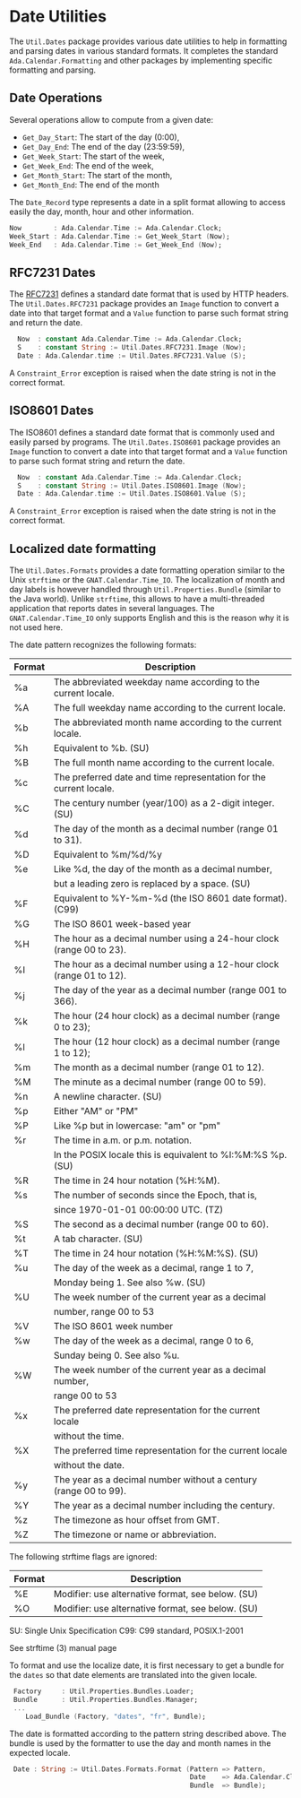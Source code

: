
# Date Utilities
The `Util.Dates` package provides various date utilities to help in formatting and parsing
dates in various standard formats.  It completes the standard `Ada.Calendar.Formatting` and
other packages by implementing specific formatting and parsing.

## Date Operations
Several operations allow to compute from a given date:

  * `Get_Day_Start`: The start of the day (0:00),
  * `Get_Day_End`: The end of the day (23:59:59),
  * `Get_Week_Start`: The start of the week,
  * `Get_Week_End`: The end of the week,
  * `Get_Month_Start`: The start of the month,
  * `Get_Month_End`: The end of the month

The `Date_Record` type represents a date in a split format allowing
to access easily the day, month, hour and other information.

```Ada
Now        : Ada.Calendar.Time := Ada.Calendar.Clock;
Week_Start : Ada.Calendar.Time := Get_Week_Start (Now);
Week_End   : Ada.Calendar.Time := Get_Week_End (Now);
```

## RFC7231 Dates
The [RFC7231](https://tools.ietf.org/html/rfc7231) defines a standard date format that is used by HTTP headers.
The `Util.Dates.RFC7231` package provides an `Image` function to convert a date into
that target format and a `Value` function to parse such format string and return the date.

```Ada
  Now  : constant Ada.Calendar.Time := Ada.Calendar.Clock;
  S    : constant String := Util.Dates.RFC7231.Image (Now);
  Date : Ada.Calendar.time := Util.Dates.RFC7231.Value (S);
```

A `Constraint_Error` exception is raised when the date string is not in the correct format.

## ISO8601 Dates
The ISO8601 defines a standard date format that is commonly used and easily parsed by programs.
The `Util.Dates.ISO8601` package provides an `Image` function to convert a date into that
target format and a `Value` function to parse such format string and return the date.

```Ada
  Now  : constant Ada.Calendar.Time := Ada.Calendar.Clock;
  S    : constant String := Util.Dates.ISO8601.Image (Now);
  Date : Ada.Calendar.time := Util.Dates.ISO8601.Value (S);
```

A `Constraint_Error` exception is raised when the date string is not in the correct format.

## Localized date formatting
The `Util.Dates.Formats` provides a date formatting operation similar to the
Unix `strftime` or the `GNAT.Calendar.Time_IO`.  The localization of month
and day labels is however handled through `Util.Properties.Bundle` (similar to
the Java world).  Unlike `strftime`, this allows to have a multi-threaded application
that reports dates in several languages.  The `GNAT.Calendar.Time_IO` only supports
English and this is the reason why it is not used here.

The date pattern recognizes the following formats:

| Format | Description |
| --- | ---------- |
| %a  | The abbreviated weekday name according to the current locale.
| %A  | The full weekday name according to the current locale.
| %b  | The abbreviated month name according to the current locale.
| %h  | Equivalent to %b. (SU)
| %B  | The full month name according to the current locale.
| %c  | The preferred date and time representation for the current locale.
| %C  | The century number (year/100) as a 2-digit integer. (SU)
| %d  | The day of the month as a decimal number (range 01 to 31).
| %D  | Equivalent to %m/%d/%y
| %e  | Like %d, the day of the month as a decimal number,
|     | but a leading zero is replaced by a space. (SU)
| %F  | Equivalent to %Y\-%m\-%d (the ISO 8601 date format). (C99)
| %G  | The ISO 8601 week-based year
| %H  | The hour as a decimal number using a 24-hour clock (range 00 to 23).
| %I  | The hour as a decimal number using a 12-hour clock (range 01 to 12).
| %j  | The day of the year as a decimal number (range 001 to 366).
| %k  | The hour (24 hour clock) as a decimal number (range 0 to 23);
| %l  | The hour (12 hour clock) as a decimal number (range 1 to 12);
| %m  | The month as a decimal number (range 01 to 12).
| %M  | The minute as a decimal number (range 00 to 59).
| %n  | A newline character. (SU)
| %p  | Either "AM" or "PM"
| %P  | Like %p but in lowercase: "am" or "pm"
| %r  | The time in a.m. or p.m. notation.
|     | In the POSIX locale this is equivalent to %I:%M:%S %p. (SU)
| %R  | The time in 24 hour notation (%H:%M).
| %s  | The number of seconds since the Epoch, that is,
|     | since 1970\-01\-01 00:00:00 UTC. (TZ)
| %S  | The second as a decimal number (range 00 to 60).
| %t  | A tab character. (SU)
| %T  | The time in 24 hour notation (%H:%M:%S). (SU)
| %u  | The day of the week as a decimal, range 1 to 7,
|     | Monday being 1. See also %w. (SU)
| %U  | The week number of the current year as a decimal
|     | number, range 00 to 53
| %V  | The ISO 8601 week number
| %w  | The day of the week as a decimal, range 0 to 6,
|     | Sunday being 0. See also %u.
| %W  | The week number of the current year as a decimal number,
|     | range 00 to 53
| %x  | The preferred date representation for the current locale
|     | without the time.
| %X  | The preferred time representation for the current locale
|     | without the date.
| %y  | The year as a decimal number without a century (range 00 to 99).
| %Y  | The year as a decimal number including the century.
| %z  | The timezone as hour offset from GMT.
| %Z  | The timezone or name or abbreviation.

The following strftime flags are ignored:

| Format | Description |
| --- | ---------- |
| %E  |  Modifier: use alternative format, see below. (SU)
| %O  |  Modifier: use alternative format, see below. (SU)

SU:  Single Unix Specification
C99: C99 standard, POSIX.1-2001

See strftime (3) manual page

To format and use the localize date, it is first necessary to get a bundle
for the `dates` so that date elements are translated into the given locale.

```Ada
 Factory     : Util.Properties.Bundles.Loader;
 Bundle      : Util.Properties.Bundles.Manager;
 ...
    Load_Bundle (Factory, "dates", "fr", Bundle);
```

The date is formatted according to the pattern string described above.
The bundle is used by the formatter to use the day and month names in the
expected locale.

```Ada
 Date : String := Util.Dates.Formats.Format (Pattern => Pattern,
                                             Date    => Ada.Calendar.Clock,
                                             Bundle  => Bundle);
```


